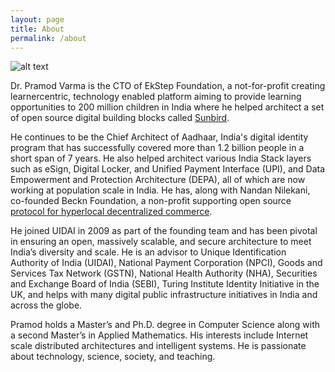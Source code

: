 ```yaml
---
layout: page
title: About
permalink: /about
---
```


![alt text](https://github.com/pramodkvarma/pramodkvarma.github.io/raw/gh-pages/assets/img/prmod-sketch.png  "Pramod Varma's Photo in painting style")

Dr. Pramod Varma is the CTO of EkStep Foundation, a not-for-profit creating learnercentric, technology enabled platform aiming to provide learning opportunities to 200 million children in India where he helped architect a set of open source digital building blocks called [Sunbird](https://sunbird.org). 

He continues to be the Chief Architect of Aadhaar, India's digital identity program that has successfully covered more than 1.2 billion people in a short span of 7 years. He also helped architect various India Stack layers such as eSign, Digital Locker, and Unified Payment Interface (UPI), and Data Empowerment and Protection Architecture (DEPA), all of which are now working at population scale in India. He has, along with Nandan Nilekani, co-founded Beckn Foundation, a non-profit supporting open source [protocol for hyperlocal decentralized commerce](https://becknprotocol.io/).

He joined UIDAI in 2009 as part of the founding team and has been pivotal in ensuring an open, massively scalable, and secure architecture to meet India’s diversity and scale. He is an advisor to Unique Identification Authority of India (UIDAI), National Payment Corporation (NPCI), Goods and Services Tax Network (GSTN), National Health Authority (NHA), Securities and Exchange Board of India (SEBI), Turing Institute Identity Initiative in the UK, and helps with many digital public infrastructure initiatives in India and across the globe.

Pramod holds a Master’s and Ph.D. degree in Computer Science along with a second Master’s in Applied Mathematics. His interests include Internet scale distributed architectures and intelligent systems. He is passionate about technology, science, society, and teaching.
